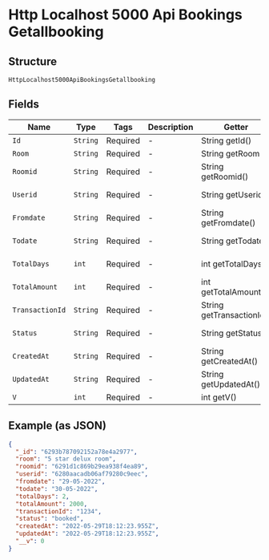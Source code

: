 
# Http Localhost 5000 Api Bookings Getallbooking

## Structure

`HttpLocalhost5000ApiBookingsGetallbooking`

## Fields

| Name | Type | Tags | Description | Getter | Setter |
|  --- | --- | --- | --- | --- | --- |
| `Id` | `String` | Required | - | String getId() | setId(String id) |
| `Room` | `String` | Required | - | String getRoom() | setRoom(String room) |
| `Roomid` | `String` | Required | - | String getRoomid() | setRoomid(String roomid) |
| `Userid` | `String` | Required | - | String getUserid() | setUserid(String userid) |
| `Fromdate` | `String` | Required | - | String getFromdate() | setFromdate(String fromdate) |
| `Todate` | `String` | Required | - | String getTodate() | setTodate(String todate) |
| `TotalDays` | `int` | Required | - | int getTotalDays() | setTotalDays(int totalDays) |
| `TotalAmount` | `int` | Required | - | int getTotalAmount() | setTotalAmount(int totalAmount) |
| `TransactionId` | `String` | Required | - | String getTransactionId() | setTransactionId(String transactionId) |
| `Status` | `String` | Required | - | String getStatus() | setStatus(String status) |
| `CreatedAt` | `String` | Required | - | String getCreatedAt() | setCreatedAt(String createdAt) |
| `UpdatedAt` | `String` | Required | - | String getUpdatedAt() | setUpdatedAt(String updatedAt) |
| `V` | `int` | Required | - | int getV() | setV(int v) |

## Example (as JSON)

```json
{
  "_id": "6293b787092152a78e4a2977",
  "room": "5 star delux room",
  "roomid": "6291d1c869b29ea938f4ea89",
  "userid": "6280aacadb06af79280c9eec",
  "fromdate": "29-05-2022",
  "todate": "30-05-2022",
  "totalDays": 2,
  "totalAmount": 2000,
  "transactionId": "1234",
  "status": "booked",
  "createdAt": "2022-05-29T18:12:23.955Z",
  "updatedAt": "2022-05-29T18:12:23.955Z",
  "__v": 0
}
```

